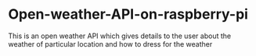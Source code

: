 # Open-weather-API-on-raspberry-pi
This is an open weather API which gives details to the user about the weather of  particular location and how to dress for the weather 
